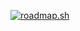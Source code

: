 [![roadmap.sh](https://roadmap.sh/card/wide/66b60db80f660dfe9f78db97?variant=dark&roadmaps=66b7fc13b64402e05261947f%2Cgolang)](https://roadmap.sh)
